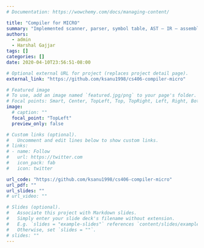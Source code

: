 ```yaml
---
# Documentation: https://wowchemy.com/docs/managing-content/

title: "Compiler for MICRO"
summary: "Implemented scanner, parser, symbol table, AST – IR – assembly code translation, for a simple MICRO language. Work done as part of CS 406 Compilers course project, at IIT Dharwad during Spring 2020."
authors:
  - admin
  - Harshal Gajjar
tags: []
categories: []
date: 2020-04-10T23:56:51-08:00

# Optional external URL for project (replaces project detail page).
external_link: "https://github.com/ksanu1998/cs406-compiler-micro"

# Featured image
# To use, add an image named `featured.jpg/png` to your page's folder.
# Focal points: Smart, Center, TopLeft, Top, TopRight, Left, Right, BottomLeft, Bottom, BottomRight.
image:
  # caption: ""
  focal_point: "TopLeft"
  preview_only: false

# Custom links (optional).
#   Uncomment and edit lines below to show custom links.
# links:
# - name: Follow
#   url: https://twitter.com
#   icon_pack: fab
#   icon: twitter

url_code: "https://github.com/ksanu1998/cs406-compiler-micro"
url_pdf: ""
url_slides: ""
# url_video: ""

# Slides (optional).
#   Associate this project with Markdown slides.
#   Simply enter your slide deck's filename without extension.
#   E.g. `slides = "example-slides"` references `content/slides/example-slides.md`.
#   Otherwise, set `slides = ""`.
# slides: ""
---
```

